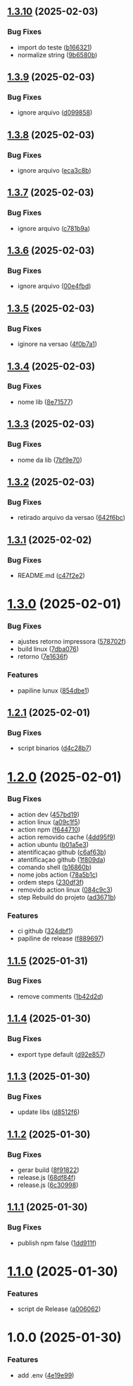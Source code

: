 ## [1.3.10](https://github.com/Alexssmusica/printer-electron-node/compare/v1.3.9...v1.3.10) (2025-02-03)


### Bug Fixes

* import do teste ([b166321](https://github.com/Alexssmusica/printer-electron-node/commit/b1663217bb9ef0cf69ea61c206d30c30111cb92e))
* normalize string ([9b6580b](https://github.com/Alexssmusica/printer-electron-node/commit/9b6580bd5c0a7fdf94db239f3644416eed9c2217))

## [1.3.9](https://github.com/Alexssmusica/printer-electron-node/compare/v1.3.8...v1.3.9) (2025-02-03)


### Bug Fixes

* ignore arquivo ([d099858](https://github.com/Alexssmusica/printer-electron-node/commit/d09985818304d7bc81f59a99b040e2cf4f8ec1ad))

## [1.3.8](https://github.com/Alexssmusica/printer-electron-node/compare/v1.3.7...v1.3.8) (2025-02-03)


### Bug Fixes

* ignore arquivo ([eca3c8b](https://github.com/Alexssmusica/printer-electron-node/commit/eca3c8b3035eeb63616fa0dbf4b2a6b92c32b72f))

## [1.3.7](https://github.com/Alexssmusica/printer-electron-node/compare/v1.3.6...v1.3.7) (2025-02-03)


### Bug Fixes

* ignore arquivo ([c781b9a](https://github.com/Alexssmusica/printer-electron-node/commit/c781b9a6e5b41cd47c0d4d2c37c4d59eaf9e8230))

## [1.3.6](https://github.com/Alexssmusica/printer-electron-node/compare/v1.3.5...v1.3.6) (2025-02-03)


### Bug Fixes

* ignore arquivo ([00e4fbd](https://github.com/Alexssmusica/printer-electron-node/commit/00e4fbdd4f0829bce6bd3929dc757a7017a42948))

## [1.3.5](https://github.com/Alexssmusica/printer-electron-node/compare/v1.3.4...v1.3.5) (2025-02-03)


### Bug Fixes

* iginore na versao ([4f0b7a1](https://github.com/Alexssmusica/printer-electron-node/commit/4f0b7a191115df71dc546b48f64d7508e4fb57db))

## [1.3.4](https://github.com/Alexssmusica/printer-electron-node/compare/v1.3.3...v1.3.4) (2025-02-03)


### Bug Fixes

* nome lib ([8e71577](https://github.com/Alexssmusica/printer-electron-node/commit/8e715771bd3b17e0017307b57806f2fb88346d66))

## [1.3.3](https://github.com/Alexssmusica/printer-electron-node/compare/v1.3.2...v1.3.3) (2025-02-03)


### Bug Fixes

* nome da lib ([7bf9e70](https://github.com/Alexssmusica/printer-electron-node/commit/7bf9e702a431f8eaefeb378e74b8c4a55437d91a))

## [1.3.2](https://github.com/Alexssmusica/printer-electron-node/compare/v1.3.1...v1.3.2) (2025-02-03)


### Bug Fixes

* retirado arquivo da versao ([642f6bc](https://github.com/Alexssmusica/printer-electron-node/commit/642f6bc2d9d3f810af42340cb1f7bca1d968cebf))

## [1.3.1](https://github.com/Alexssmusica/printer-electron-node/compare/v1.3.0...v1.3.1) (2025-02-02)


### Bug Fixes

* README.md ([c47f2e2](https://github.com/Alexssmusica/printer-electron-node/commit/c47f2e2a92aeb53d1937143e0795a92ce8f89975))

# [1.3.0](https://github.com/Alexssmusica/printer-electron-node/compare/v1.2.1...v1.3.0) (2025-02-01)


### Bug Fixes

* ajustes retorno impressora ([578702f](https://github.com/Alexssmusica/printer-electron-node/commit/578702f54dca28be3186acf725122b51d1fc0d19))
* build linux ([7dba076](https://github.com/Alexssmusica/printer-electron-node/commit/7dba076922e7df9aa806c1777bda1fd8a42959f2))
* retorno ([7e1636f](https://github.com/Alexssmusica/printer-electron-node/commit/7e1636f74d41ead16ca308dd66e7f8dc4a753595))


### Features

* papiline lunux ([854dbe1](https://github.com/Alexssmusica/printer-electron-node/commit/854dbe1a2364c6e866405c16975b54965182faed))

## [1.2.1](https://github.com/Alexssmusica/printer-electron-node/compare/v1.2.0...v1.2.1) (2025-02-01)


### Bug Fixes

* script binarios ([d4c28b7](https://github.com/Alexssmusica/printer-electron-node/commit/d4c28b7eb0d8e9ca98b2850acbd19c940e08eee4))

# [1.2.0](https://github.com/Alexssmusica/printer-electron-node/compare/v1.1.5...v1.2.0) (2025-02-01)


### Bug Fixes

* action dev ([457bd19](https://github.com/Alexssmusica/printer-electron-node/commit/457bd1978903adb7c1d528f70786f90fcb52b067))
* action linux ([a09c1f5](https://github.com/Alexssmusica/printer-electron-node/commit/a09c1f525ce63f383fb93e1412e8542499509267))
* action npm ([f644710](https://github.com/Alexssmusica/printer-electron-node/commit/f6447109f376df169f204d10ae1e075c3edccb25))
* action removido cache ([4dd95f9](https://github.com/Alexssmusica/printer-electron-node/commit/4dd95f997a3788215ef29981e7dc451c1c633ca6))
* action ubuntu ([b01a5e3](https://github.com/Alexssmusica/printer-electron-node/commit/b01a5e32c769bc91daaa89cf1ef3b4776e8c2981))
* atentificaçao github ([c6af63b](https://github.com/Alexssmusica/printer-electron-node/commit/c6af63b0b1e038fc8f1f76da2de4824c8cf5bae9))
* atentificaçao github ([1f809da](https://github.com/Alexssmusica/printer-electron-node/commit/1f809da8625a38a2a862637a86382775eca1035d))
* comando shell ([b16860b](https://github.com/Alexssmusica/printer-electron-node/commit/b16860b9785a76ca860a335522e407950bb19800))
* nome jobs action ([78a5b1c](https://github.com/Alexssmusica/printer-electron-node/commit/78a5b1c5e77de129d9f81dd732eb2036af64ce6c))
* ordem steps ([230df3f](https://github.com/Alexssmusica/printer-electron-node/commit/230df3fb1c9c42ea30068d0df4f54f451ca3f63a))
* removido action linux ([084c9c3](https://github.com/Alexssmusica/printer-electron-node/commit/084c9c3b5370c0155e01ffc32c26dc3c47483356))
* step Rebuild do projeto ([ad3671b](https://github.com/Alexssmusica/printer-electron-node/commit/ad3671b8f7ce2354fe97a8c59ded2b7420464227))


### Features

* ci github ([324dbf1](https://github.com/Alexssmusica/printer-electron-node/commit/324dbf139496cf8d1d472407449ba8e823a4a54b))
* papiline de release ([f889697](https://github.com/Alexssmusica/printer-electron-node/commit/f8896972068c251660125eebb768b6ee50eafb1e))

## [1.1.5](https://github.com/Alexssmusica/printer-electron-node/compare/v1.1.4...v1.1.5) (2025-01-31)


### Bug Fixes

* remove comments ([1b42d2d](https://github.com/Alexssmusica/printer-electron-node/commit/1b42d2d0756ceb4c11c854c45988642b40eaba79))

## [1.1.4](https://github.com/Alexssmusica/printer-electron-node/compare/v1.1.3...v1.1.4) (2025-01-30)


### Bug Fixes

* export type default ([d92e857](https://github.com/Alexssmusica/printer-electron-node/commit/d92e85781a77d3baf86fe03c9b767cf0923a0adc))

## [1.1.3](https://github.com/Alexssmusica/printer-electron-node/compare/v1.1.2...v1.1.3) (2025-01-30)


### Bug Fixes

* update libs ([d8512f6](https://github.com/Alexssmusica/printer-electron-node/commit/d8512f68beeb4893ed6805e14a009606333f352e))

## [1.1.2](https://github.com/Alexssmusica/printer-electron-node/compare/v1.1.1...v1.1.2) (2025-01-30)


### Bug Fixes

* gerar build ([8f91822](https://github.com/Alexssmusica/printer-electron-node/commit/8f91822531692a4cb7f2210bb1e225b7a7fd2872))
* release.js ([68df84f](https://github.com/Alexssmusica/printer-electron-node/commit/68df84fc70933d8f454a9f125bddb308feff3447))
* release.js ([6c30998](https://github.com/Alexssmusica/printer-electron-node/commit/6c30998fbdaa78a0f7a9a4c96d2c4b2769144efa))

## [1.1.1](https://github.com/Alexssmusica/printer-electron-node/compare/v1.1.0...v1.1.1) (2025-01-30)


### Bug Fixes

* publish npm false ([1dd911f](https://github.com/Alexssmusica/printer-electron-node/commit/1dd911f48c9da88cd631de0745f3dd3818544498))

# [1.1.0](https://github.com/Alexssmusica/printer-electron-node/compare/v1.0.0...v1.1.0) (2025-01-30)


### Features

* script de Release ([a006062](https://github.com/Alexssmusica/printer-electron-node/commit/a0060623480441b400745cbf851f5d5fd2d3ad6f))

# 1.0.0 (2025-01-30)


### Features

* add .env ([4e19e99](https://github.com/Alexssmusica/printer-electron-node/commit/4e19e999948eb2ce30d1c8769a028ce4b5b5dc5c))
